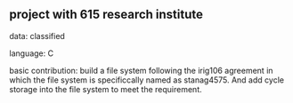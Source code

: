 ## project with 615 research institute
data: classified

language: C

basic contribution: build a file system following the irig106 agreement in which the file system is specificcally named as stanag4575. And add cycle storage into the file system to meet the requirement.
